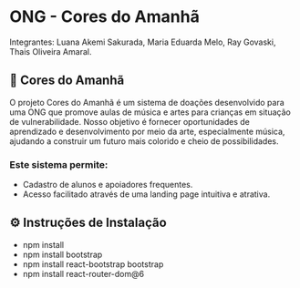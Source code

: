 <h1>ONG - Cores do Amanhã</h1>
<p>Integrantes: Luana Akemi Sakurada, Maria Eduarda Melo, Ray Govaski, Thais Oliveira Amaral. </p>

<h2>🎨 Cores do Amanhã</h2>
O projeto Cores do Amanhã é um sistema de doações desenvolvido para uma ONG que promove aulas de música e artes para crianças em situação de vulnerabilidade. Nosso objetivo é fornecer oportunidades de aprendizado e desenvolvimento por meio da arte, especialmente música, ajudando a construir um futuro mais colorido e cheio de possibilidades.

<h3>Este sistema permite:</h3>

- Cadastro de alunos e apoiadores frequentes.
- Acesso facilitado através de uma landing page intuitiva e atrativa.

<h2> ⚙️ Instruções de Instalação</h2>

- npm install
- npm install bootstrap
- npm install react-bootstrap bootstrap
- npm install react-router-dom@6
